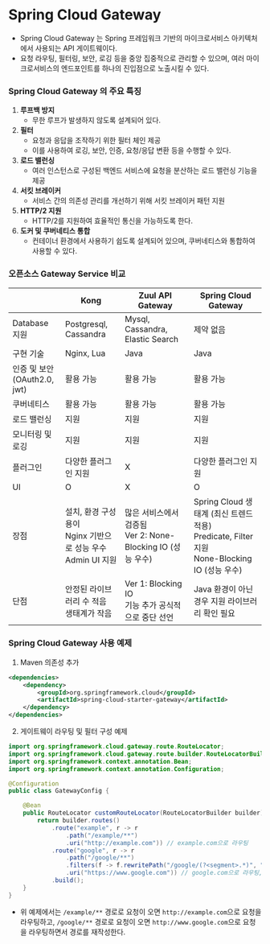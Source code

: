 # Spring Cloud Gateway
* Spring Cloud Gateway 는 Spring 프레임워크 기반의 마이크로서비스 아키텍처에서 사용되는 API 게이트웨이다.
* 요청 라우팅, 필터링, 보안, 로깅 등을 중앙 집중적으로 관리할 수 있으며, 여러 마이크로서비스의 엔드포인트를 하나의 진입점으로 노출시킬 수 있다.

### Spring Cloud Gateway 의 주요 특징
1. **루프백 방지**
    * 무한 루프가 발생하지 않도록 설계되어 있다.
2. **필터**
    * 요청과 응답을 조작하기 위한 필터 체인 제공
    * 이를 사용하여 로깅, 보안, 인증, 요청/응답 변환 등을 수행할 수 있다.
3. **로드 밸런싱**
    * 여러 인스턴스로 구성된 백엔드 서비스에 요청을 분산하는 로드 밸런싱 기능을 제공
4. **서킷 브레이커**
    * 서비스 간의 의존성 관리를 개선하기 위해 서킷 브레이커 패턴 지원
5. **HTTP/2 지원**
    * HTTP/2를 지원하여 효율적인 통신을 가능하도록 한다.
6. **도커 및 쿠버네티스 통합**
    * 컨테이너 환경에서 사용하기 쉽도록 설계되어 있으며, 쿠버네티스와 통합하여 사용할 수 있다.

### 오픈소스 Gateway Service 비교
|   |Kong|Zuul API Gateway|Spring Cloud Gateway|
|---|---|---|---|
|Database 지원|Postgresql, Cassandra|Mysql, Cassandra, Elastic Search|제약 없음|
|구현 기술|Nginx, Lua|Java|Java|
|인증 및 보안<br/>(OAuth2.0, jwt)|활용 가능|활용 가능|활용 가능
|쿠버네티스|활용 가능|활용 가능|활용 가능|
|로드 밸런싱|지원|지원|지원|
|모니터링 및 로깅|지원|지원|지원|
|플러그인|다양한 플러그인 지원|X|다양한 플러그인 지원|
|UI|O|X|O|
|장점|설치, 환경 구성 용이<br/>Nginx 기반으로 성능 우수<br/>Admin UI 지원|많은 서비스에서 검증됨<br/>Ver 2: None-Blocking IO (성능 우수)|Spring Cloud 생태계 (최신 트렌드 적용)<br/>Predicate, Filter 지원<br/>None-Blocking IO (성능 우수)|
|단점|안정된 라이브러리 수 적음<br/>생태계가 작음|Ver 1: Blocking IO<br/>기능 추가 공식적으로 중단 선언|Java 환경이 아닌 경우 지원 라이브러리 확인 필요|

### Spring Cloud Gateway 사용 예제
1. Maven 의존성 추가
```xml
<dependencies>
    <dependency>
        <groupId>org.springframework.cloud</groupId>
        <artifactId>spring-cloud-starter-gateway</artifactId>
    </dependency>
</dependencies>
```

2. 게이트웨이 라우팅 및 필터 구성 예제
```java
import org.springframework.cloud.gateway.route.RouteLocator;
import org.springframework.cloud.gateway.route.builder.RouteLocatorBuilder;
import org.springframework.context.annotation.Bean;
import org.springframework.context.annotation.Configuration;

@Configuration
public class GatewayConfig {

    @Bean
    public RouteLocator customRouteLocator(RouteLocatorBuilder builder) {
        return builder.routes()
            .route("example", r -> r
                .path("/example/**")
                .uri("http://example.com")) // example.com으로 라우팅
            .route("google", r -> r
                .path("/google/**")
                .filters(f -> f.rewritePath("/google/(?<segment>.*)", "/${segment}"))
                .uri("https://www.google.com")) // google.com으로 라우팅, 경로 재작성
            .build();
    }
}
```
* 위 예제에서는 `/example/**` 경로로 요청이 오면 `http://example.com`으로 요청을 라우팅하고, `/google/**` 경로로 요청이 오면 `http://www.google.com`으로 요청을 라우팅하면서 경로를 재작성한다.

